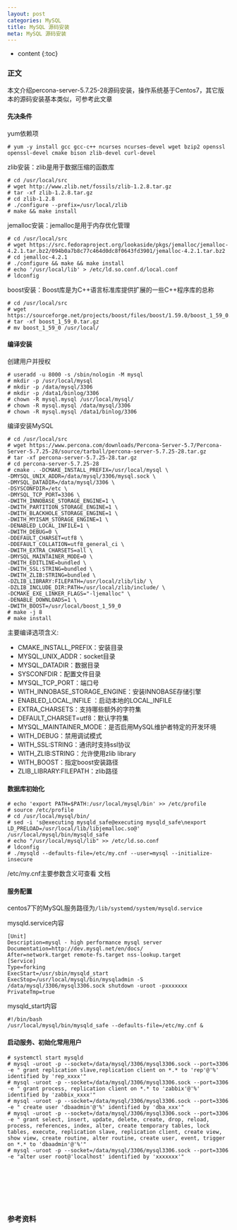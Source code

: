 ```yaml
---
layout: post
categories: MySQL
title: MySQL 源码安装
meta: MySQL 源码安装
---
```

* content
{:toc}

### 正文

本文介绍percona-server-5.7.25-28源码安装，操作系统基于Centos7，其它版本的源码安装基本类似，可参考此文章

#### 先决条件

yum依赖项
```
# yum -y install gcc gcc-c++ ncurses ncurses-devel wget bzip2 openssl openssl-devel cmake bison zlib-devel curl-devel
```

zlib安装：zlib是用于数据压缩的函数库
```
# cd /usr/local/src
# wget http://www.zlib.net/fossils/zlib-1.2.8.tar.gz
# tar -xf zlib-1.2.8.tar.gz
# cd zlib-1.2.8
# ./configure --prefix=/usr/local/zlib
# make && make install
```

jemalloc安装：jemalloc是用于内存优化管理
```
# cd /usr/local/src
# wget https://src.fedoraproject.org/lookaside/pkgs/jemalloc/jemalloc-4.2.1.tar.bz2/094b0a7b8c77c464d0dc8f0643fd3901/jemalloc-4.2.1.tar.bz2
# cd jemalloc-4.2.1
# ./configure && make && make install
# echo '/usr/local/lib' > /etc/ld.so.conf.d/local.conf
# ldconfig
```

boost安装：Boost库是为C++语言标准库提供扩展的一些C++程序库的总称
```
# cd /usr/local/src
# wget https://sourceforge.net/projects/boost/files/boost/1.59.0/boost_1_59_0.tar.gz
# tar -xf boost_1_59_0.tar.gz
# mv boost_1_59_0 /usr/local/
```

#### 编译安装

创建用户并授权
```
# useradd -u 8000 -s /sbin/nologin -M mysql
# mkdir -p /usr/local/mysql
# mkdir -p /data/mysql/3306
# mkdir -p /data1/binlog/3306
# chown -R mysql.mysql /usr/local/mysql/
# chown -R mysql.mysql /data/mysql/3306
# chown -R mysql.mysql /data1/binlog/3306
```

编译安装MySQL
```
# cd /usr/local/src
# wget https://www.percona.com/downloads/Percona-Server-5.7/Percona-Server-5.7.25-28/source/tarball/percona-server-5.7.25-28.tar.gz
# tar -xf percona-server-5.7.25-28.tar.gz
# cd percona-server-5.7.25-28
# cmake . -DCMAKE_INSTALL_PREFIX=/usr/local/mysql \
-DMYSQL_UNIX_ADDR=/data/mysql/3306/mysql.sock \
-DMYSQL_DATADIR=/data/mysql/3306 \
-DSYSCONFDIR=/etc \
-DMYSQL_TCP_PORT=3306 \
-DWITH_INNOBASE_STORAGE_ENGINE=1 \
-DWITH_PARTITION_STORAGE_ENGINE=1 \
-DWITH_BLACKHOLE_STORAGE_ENGINE=1 \
-DWITH_MYISAM_STORAGE_ENGINE=1 \
-DENABLED_LOCAL_INFILE=1 \
-DWITH_DEBUG=0 \
-DDEFAULT_CHARSET=utf8 \
-DDEFAULT_COLLATION=utf8_general_ci \
-DWITH_EXTRA_CHARSETS=all \
-DMYSQL_MAINTAINER_MODE=0 \
-DWITH_EDITLINE=bundled \
-DWITH_SSL:STRING=bundled \
-DWITH_ZLIB:STRING=bundled \
-DZLIB_LIBRARY:FILEPATH=/usr/local/zlib/lib/ \
-DZLIB_INCLUDE_DIR:PATH=/usr/local/zlib/include/ \
-DCMAKE_EXE_LINKER_FLAGS="-ljemalloc" \
-DENABLE_DOWNLOADS=1 \
-DWITH_BOOST=/usr/local/boost_1_59_0
# make -j 8
# make install
```

主要编译选项含义:
* CMAKE_INSTALL_PREFIX：安装目录
* MYSQL_UNIX_ADDR：socket目录
* MYSQL_DATADIR：数据目录
* SYSCONFDIR：配置文件目录
* MYSQL_TCP_PORT：端口号
* WITH_INNOBASE_STORAGE_ENGINE：安装INNOBASE存储引擎
* ENABLED_LOCAL_INFILE ：启动本地的LOCAL_INFILE
* EXTRA_CHARSETS：支持哪些额外的字符集
* DEFAULT_CHARSET=utf8：默认字符集
* MYSQL_MAINTAINER_MODE：是否启用MySQL维护者特定的开发环境
* WITH_DEBUG：禁用调试模式
* WITH_SSL:STRING：通讯时支持ssl协议
* WITH_ZLIB:STRING：允许使用zlib library
* WITH_BOOST：指定boost安装路径
* ZLIB_LIBRARY:FILEPATH：zlib路径

#### 数据库初始化

```
# echo 'export PATH=$PATH:/usr/local/mysql/bin' >> /etc/profile
# source /etc/profile
# cd /usr/local/mysql/bin/
# sed -i 's@executing mysqld_safe@executing mysqld_safe\nexport LD_PRELOAD=/usr/local/lib/libjemalloc.so@' /usr/local/mysql/bin/mysqld_safe
# echo "/usr/local/mysql/lib" >> /etc/ld.so.conf
# ldconfig
# ./mysqld --defaults-file=/etc/my.cnf --user=mysql --initialize-insecure
```

/etc/my.cnf主要参数含义可查看 文档

#### 服务配置

centos7下的MySQL服务路径为`/lib/systemd/system/mysqld.service`

mysqld.service内容
```
[Unit]
Description=mysql - high performance mysql server
Documentation=http://dev.mysql.net/en/docs/
After=network.target remote-fs.target nss-lookup.target
[Service]
Type=forking
ExecStart=/usr/sbin/mysqld_start
ExecStop=/usr/local/mysql/bin/mysqladmin -S /data/mysql/3306/mysql3306.sock shutdown -uroot -pxxxxxxx
PrivateTmp=true
```

mysqld_start内容
```
#!/bin/bash
/usr/local/mysql/bin/mysqld_safe --defaults-file=/etc/my.cnf &
```

#### 启动服务、初始化常用用户

```
# systemctl start mysqld
# mysql -uroot -p --socket=/data/mysql/3306/mysql3306.sock --port=3306 -e " grant replication slave,replication client on *.* to 'rep'@'%' identified by 'rep_xxxx'"
# mysql -uroot -p --socket=/data/mysql/3306/mysql3306.sock --port=3306 -e " grant process, replication client on *.* to 'zabbix'@'%' identified by 'zabbix_xxxx'"
# mysql -uroot -p --socket=/data/mysql/3306/mysql3306.sock --port=3306 -e " create user 'dbaadmin'@'%' identified by 'dba_xxx'"
# mysql -uroot -p --socket=/data/mysql/3306/mysql3306.sock --port=3306 -e " grant select, insert, update, delete, create, drop, reload, process, references, index, alter, create temporary tables, lock tables, execute, replication slave, replication client, create view, show view, create routine, alter routine, create user, event, trigger on *.* to 'dbaadmin'@'%'"
# mysql -uroot -p --socket=/data/mysql/3306/mysql3306.sock --port=3306 -e "alter user root@'localhost' identified by 'xxxxxxx'"
```

<br/><br/><br/><br/><br/>
### 参考资料



